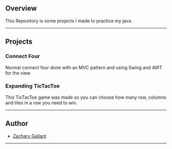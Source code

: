 ## Overview
This Repository is some projects I made to practice my java.

---

## Projects

### Connect Four
Normal connect four done with an MVC pattern and using Swing and AWT for the view

### Expanding TicTacToe
This TicTacToe game was made so you can choose how many row, columns and tiles in a row you need to win.


---

## Author

- [Zachary Gallant](https://www.github.com/Zach262626)



---
